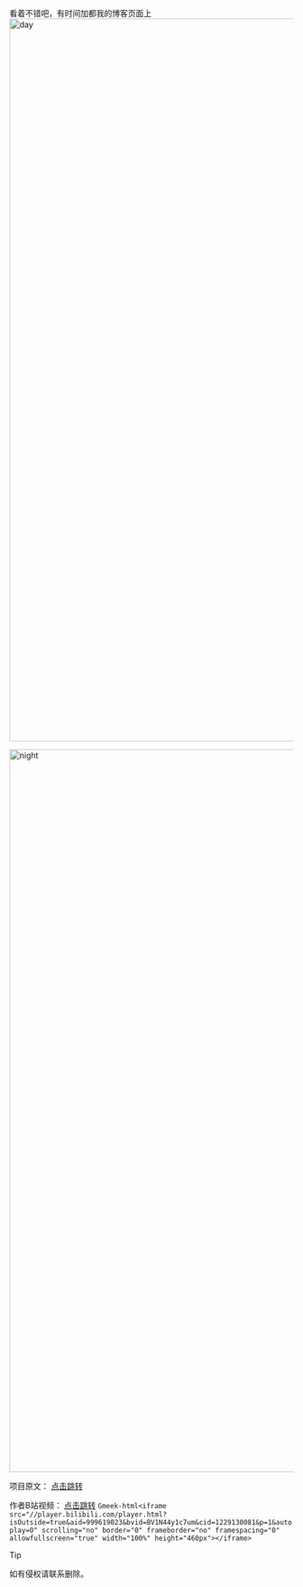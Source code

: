 看着不错吧，有时间加都我的博客页面上
<img width="1279" alt="day" src="https://github.com/user-attachments/assets/b1e13184-2769-42d1-a788-4ab6c2623dcc">

<img width="1279" alt="night" src="https://github.com/user-attachments/assets/64d58dc7-a9f8-4c47-a079-0a25c9c5e2ff">

项目原文：
[点击跳转](https://github.com/Xiumuzaidiao/Day-night-toggle-button/tree/master  "项目原文 ")

作者B站视频：
[点击跳转](https://www.bilibili.com/video/BV1N44y1c7um/?vd_source=2152fcb6c36b2bebb36184c43a243d0f]  "作者B站视频")
`Gmeek-html<iframe src="//player.bilibili.com/player.html?isOutside=true&aid=999619023&bvid=BV1N44y1c7um&cid=1229130081&p=1&autoplay=0" scrolling="no" border="0" frameborder="no" framespacing="0" allowfullscreen="true" width="100%" height="460px"></iframe>`

> [!TIP]
> 如有侵权请联系删除。